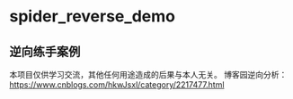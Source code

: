 # spider_reverse_demo
## 逆向练手案例
本项目仅供学习交流，其他任何用途造成的后果与本人无关。
博客园逆向分析：https://www.cnblogs.com/hkwJsxl/category/2217477.html

